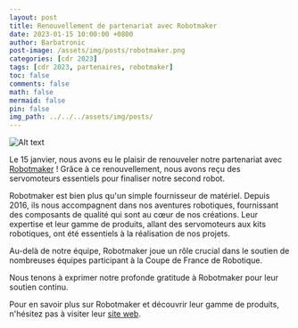 ```yaml
---
layout: post
title: Renouvellement de partenariat avec Robotmaker
date: 2023-01-15 10:00:00 +0800
author: Barbatronic
post-image: /assets/img/posts/robotmaker.png
categories: [cdr 2023]
tags: [cdr 2023, partenaires, robotmaker]
toc: false
comments: false
math: false
mermaid: false
pin: false
img_path: ../../../assets/img/posts/
---
```

![Alt text](robotmaker-partenaire.jpg)

Le 15 janvier, nous avons eu le plaisir de renouveler notre partenariat avec [Robotmaker](https://www.robotmaker.eu/) ! Grâce à ce renouvellement, nous avons reçu des servomoteurs essentiels pour finaliser notre second robot.

Robotmaker est bien plus qu'un simple fournisseur de matériel. Depuis 2016, ils nous accompagnent dans nos aventures robotiques, fournissant des composants de qualité qui sont au cœur de nos créations. Leur expertise et leur gamme de produits, allant des servomoteurs aux kits robotiques, ont été essentiels à la réalisation de nos projets.

Au-delà de notre équipe, Robotmaker joue un rôle crucial dans le soutien de nombreuses équipes participant à la Coupe de France de Robotique. 

Nous tenons à exprimer notre profonde gratitude à Robotmaker pour leur soutien continu. 

Pour en savoir plus sur Robotmaker et découvrir leur gamme de produits, n'hésitez pas à visiter leur [site web](https://www.robotmaker.eu/).
